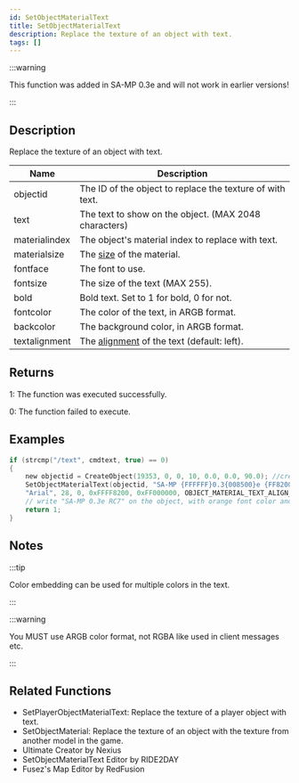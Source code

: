 ```yaml
---
id: SetObjectMaterialText
title: SetObjectMaterialText
description: Replace the texture of an object with text.
tags: []
---
```


:::warning

This function was added in SA-MP 0.3e and will not work in earlier versions!

:::

## Description

Replace the texture of an object with text.


| Name | Description |
|------|-------------|
|objectid | The ID of the object to replace the texture of with text.|
|text | The text to show on the object. (MAX 2048 characters)|
|materialindex | The object's material index to replace with text.|
|materialsize | The [size](/docs/scripting/resources/materialtextsizes) of the material.|
|fontface | The font to use.|
|fontsize | The size of the text (MAX 255).|
|bold | Bold text. Set to 1 for bold, 0 for not.|
|fontcolor | The color of the text, in ARGB format.|
|backcolor | The background color, in ARGB format.|
|textalignment | The [alignment](/docs/scripting/resources/materialtextalignment) of the text (default: left).|


## Returns

 1: The function was executed successfully.

 0: The function failed to execute.

## Examples


```c
if (strcmp("/text", cmdtext, true) == 0)
{
    new objectid = CreateObject(19353, 0, 0, 10, 0.0, 0.0, 90.0); //create the object
    SetObjectMaterialText(objectid, "SA-MP {FFFFFF}0.3{008500}e {FF8200}RC7", 0, OBJECT_MATERIAL_SIZE_256x128,
    "Arial", 28, 0, 0xFFFF8200, 0xFF000000, OBJECT_MATERIAL_TEXT_ALIGN_CENTER);
    // write "SA-MP 0.3e RC7" on the object, with orange font color and black background
    return 1;
}
```


## Notes

:::tip

Color embedding can be used for multiple colors in the text.

:::


:::warning

You MUST use ARGB color format, not RGBA like used in client messages etc.

:::


## Related Functions


-  SetPlayerObjectMaterialText: Replace the texture of a player object with text.
-  SetObjectMaterial: Replace the texture of an object with the texture from another model in the game.
-  Ultimate Creator by Nexius
-  SetObjectMaterialText Editor by RIDE2DAY
-  Fusez's Map Editor by RedFusion